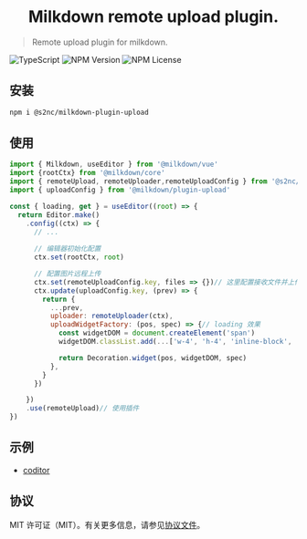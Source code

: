 <h1 align="center"> Milkdown remote upload plugin. </h1>

> Remote upload plugin for milkdown.

![TypeScript](https://img.shields.io/badge/%3C%2F%3E-TypeScript-blue?style=flat&labelColor=black)
![NPM Version](https://img.shields.io/npm/v/%40s2nc%2Fmilkdown-plugin-upload?style=flat)
![NPM License](https://img.shields.io/npm/l/%40s2nc%2Fmilkdown-plugin-upload?style=flat)

## 安装

```bash
npm i @s2nc/milkdown-plugin-upload
```

## 使用

```js
import { Milkdown, useEditor } from '@milkdown/vue'
import {rootCtx} from '@milkdown/core'
import { remoteUpload, remoteUploader,remoteUploadConfig } from '@s2nc/milkdown-plugin-upload'
import { uploadConfig } from '@milkdown/plugin-upload'

const { loading, get } = useEditor((root) => {
  return Editor.make()
    .config((ctx) => {
      // ...
      
      // 编辑器初始化配置
      ctx.set(rootCtx, root)

      // 配置图片远程上传
      ctx.set(remoteUploadConfig.key, files => {})// 这里配置接收文件并上传到远程的实现函数
      ctx.update(uploadConfig.key, (prev) => {
        return {
          ...prev,
          uploader: remoteUploader(ctx),
          uploadWidgetFactory: (pos, spec) => {// loading 效果
            const widgetDOM = document.createElement('span')
            widgetDOM.classList.add(...['w-4', 'h-4', 'inline-block', 'i-tabler:loader', 'text-slate-500', 'dark:text-slate-400', 'animate-spin'])

            return Decoration.widget(pos, widgetDOM, spec)
          },
        }
      })

    })
    .use(remoteUpload)// 使用插件
})
```

## 示例

- [coditor](../../src/components/Coditor.vue)

## 协议

MIT 许可证（MIT）。有关更多信息，请参见[协议文件](LICENSE)。